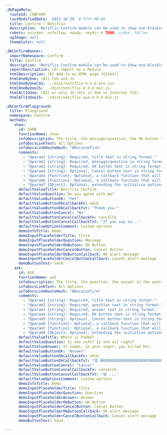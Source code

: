```yaml
---
_dbPageMeta:
  routeId: CONFIRM
  lastModifiedDate: '2021-10-29' # YYYY-MM-DD
  title: Confirm | Notiflix
  description: 'Notiflix Confirm module can be used to show non-blocking prompt boxes. This module includes 2 types of prompts: "Show" and "Ask". An additional question can be asked as well within the prompt box if using the "Ask" one.'
  robots: noindex, nofollow, noodp, noydir # TODO: index, follow
  ogImage: null
  themeColor: null

_dbConfirmBanner:
  importNamespace: Confirm
  title: Confirm
  description: 'Notiflix Confirm module can be used to show non-blocking prompt boxes. This module includes 2 types of prompts: "Show" and "Ask". An additional question can be asked as well within the prompt box if using the "Ask" one.'
  importDescription: (A) Import as a Module
  htmlDescription: (B) Add to an HTML page (Global)
  htmlOneByOne: (B1) CSS and JS
  htmlOneByOneCSS: ../dist/notiflix-X.X.X.min.css
  htmlOneByOneJS: ../dist/notiflix-X.X.X.min.js
  htmlAllInOne: (B2) or only JS (All in One => Internal CSS)
  htmlAllInOneJS: ../dist/notiflix-aio-X.X.X.min.js

_dbConfirmPlayground:
  title: Playground
  namespace: Confirm
  methods:
    show:
      id: SHOW
      functionName: show
      infoDescription: The title, the message/question, the OK button text, and the Cancel button text are the first four parameters in string format. The fifth and the sixth parameters are callback functions that are related to the OK and the Cancel button elements in order. The seventh and last parameter is the options parameter that extending the initialize options with the new options for each confirm box. Whether these parameters are Required or Optional is explained in the comments below.
      infoDocsLinkText: All Options
      infoDocsLinkRouteHash: "#DocsConfirm"
      comments:
        - "@param1 {string}: Required, title text in string format."
        - "@param2 {string}: Required, message/question in string format."
        - "@param3 {string}: Required, OK button text in string format."
        - "@param4 {string}: Optional, Cancel button text in string format."
        - "@param5 {function}: Optional, a callback function that will be called when the OK button element has been clicked."
        - "@param6 {function}: Optional, a callback function that will be called when the Cancel button element has been clicked."
        - "@param7 {Object}: Optional, extending the initialize options with new the options for each confirm box."
      defaultValueTitle: Notiflix Confirm
      defaultValueQuestion: Do you agree with me?
      defaultValueButtonOk: "Yes"
      defaultValueButtonOkCallbackFn: okCb
      defaultValueButtonOkCallbackTxt: "Thank you."
      defaultValueButtonCancel: "No"
      defaultValueButtonCancelCallbackFn: cancelCb
      defaultValueButtonCancelCallbackTxt: "If you say so..."
      defaultValueOptionsComment: Custom options
      demoInfoTitle: Demo
      demoInputPlaceholderTitle: Title
      demoInputPlaceholderQuestion: Message
      demoInputPlaceholderOkButton: OK Button
      demoInputPlaceholderCancelButton: Cancel Button
      demoInputPlaceholderOkButtonCallback: OK alert message
      demoInputPlaceholderCancelButtonCallback: Cancel alert message
      demoButtonText: Send
    ask:
      id: ASK
      functionName: ask
      infoDescription: The title, the question, the answer to the question, the OK button text, and the Cancel button text are the first fifth parameters in string format. The sixth and the seventh parameters are callback functions that are related to the OK and the Cancel button elements in order. The eighth and last parameter is the options parameter that extending the initialize options with the new options for each confirm box. Whether these parameters are Required or Optional is explained in the comments below.
      infoDocsLinkText: All Options
      infoDocsLinkRouteHash: "#DocsConfirm"
      comments:
        - "@param1 {string}: Required, title text in string format."
        - "@param2 {string}: Required, question text in string format."
        - "@param3 {string}: Required, answer text in string format."
        - "@param4 {string}: Required, OK button text in string format."
        - "@param5 {string}: Optional, Cancel button text in string format."
        - "@param6 {function}: Optional, a callback function that will be called when the OK button element has been clicked."
        - "@param7 {function}: Optional, a callback function that will be called when the Cancel button element has been clicked."
        - "@param8 {Object}: Optional, extending the initialize options with new the options for each confirm box."
      defaultValueTitle: Where is Padmé?
      defaultValueQuestion: Is she safe? Is she all right?
      defaultValueAnswer: It seems, in your anger, you killed her.
      defaultValueButtonOk: "Answer"
      defaultValueButtonOkCallbackFn: okCb
      defaultValueButtonOkCallbackTxt: "😡 NOOOOOOOOOOOOOOOOOOOOOOOOOOOOOOO!!!"
      defaultValueButtonCancel: "Cancel"
      defaultValueButtonCancelCallbackFn: cancelCb
      defaultValueButtonCancelCallbackTxt: "😪 ..."
      defaultValueOptionsComment: Custom options
      demoInfoTitle: Demo
      demoInputPlaceholderTitle: Title
      demoInputPlaceholderQuestion: Question
      demoInputPlaceholderAnswer: Answer
      demoInputPlaceholderOkButton: OK Button
      demoInputPlaceholderCancelButton: Cancel Button
      demoInputPlaceholderOkButtonCallback: OK alert message
      demoInputPlaceholderCancelButtonCallback: Cancel alert message
      demoButtonText: Send

---
```

